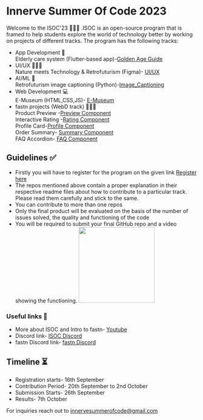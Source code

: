 # Innerve Summer Of Code 2023 
Welcome to the ISOC'23 🎉🎉🎉 .ISOC is an open-source program that is framed to help students explore the world of technology better by working on projects of different tracks. The program has the following tracks:<br/>
- App Development 📱<br/>
  Elderly care system (Flutter-based app)-[Golden Age Guide](https://github.com/InnerveSummerOfCode/APP-DEV-2023)<br/>
- UI/UX 👩🏻‍🎨<br/>
  Nature meets Technology & Retrofuturism (Figma)- [UI/UX](https://github.com/InnerveSummerOfCode/UI-UX2023)<br/>
- AI/ML 🤖<br/>
  Retrofuturism image captioning (Python)-[Image_Captioning](https://github.com/InnerveSummerOfCode/AI-Ml2023)<br/>
- Web Development 💻<br/>
  E-Museum (HTML,CSS,JS)- [E-Museum](https://github.com/InnerveSummerOfCode/ISOC-23-WEBD)<br/>
- fastn projects (WebD track) 🧑🏻‍💻<br/>
  Product Preview -[Preview Component](https://github.com/InnerveSummerOfCode/product-preview-card-component)<br/>
  Interactive Rating -[Rating Component](https://github.com/InnerveSummerOfCode/interactive-rating-component)<br/>
  Profile Card-[Profile Component](https://github.com/InnerveSummerOfCode/profile-card-component)<br/>
  Order Summary- [Summary Component](https://github.com/InnerveSummerOfCode/order-summary-component)<br/>
  FAQ Accordion- [FAQ Component](https://github.com/InnerveSummerOfCode/faq-accordion-card)<br/>


  
## Guidelines ✅
- Firstly you will have to register for the program on the given link [Register here](https://docs.google.com/forms/d/e/1FAIpQLSdIkA6eotbBwu2SB0x-zDj-5ZtCd3bspMabdpqiVZVkk2WA0w/viewform)<br/>
- The repos mentioned above contain a proper explanation in their respective readme files about how to contribute to a particular track. Please read them carefully and stick to the same.<br/>
- You can contribute to more than one repos<br/>
- Only the final product will be evaluated on the basis of the number of issues solved, the quality and functioning of the code<br/>
- You will be required to submit your final GitHub repo and a video showing the functioning. <img src="https://giphy.com/stickers/code-creating-rockd-hqU2KkjW5bE2v2Z7Q2" width="200"/>


### Useful links 🔗

- More about ISOC and Intro to fastn- [Youtube](https://www.youtube.com/watch?v=_u3fcOb5CcA)<br/>
- Discord link- [ISOC Discord](https://discord.gg/vXwBDzba)<br/>
- fastn Discord link- [fastn Discord](https://discord.gg/5fbzyPCK)<br/>

## Timeline ⏳
- Registration starts- 16th September<br/>
- Contribution Period- 20th September to 2nd October<br/>
- Submission Starts- 26th September<br/>
- Results- 7th October<br/>

For inquiries reach out to innervesummerofcode@gmail.com

